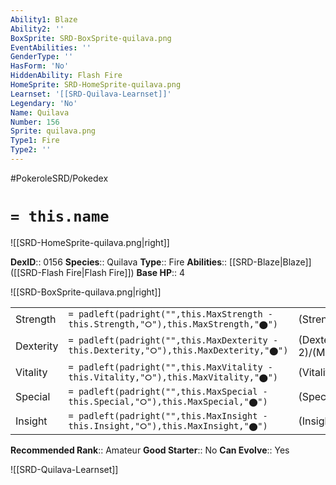 ```yaml
---
Ability1: Blaze
Ability2: ''
BoxSprite: SRD-BoxSprite-quilava.png
EventAbilities: ''
GenderType: ''
HasForm: 'No'
HiddenAbility: Flash Fire
HomeSprite: SRD-HomeSprite-quilava.png
Learnset: '[[SRD-Quilava-Learnset]]'
Legendary: 'No'
Name: Quilava
Number: 156
Sprite: quilava.png
Type1: Fire
Type2: ''
---
```


#PokeroleSRD/Pokedex

# `= this.name`

![[SRD-HomeSprite-quilava.png|right]]

**DexID**:: 0156
**Species**:: Quilava
**Type**:: Fire
**Abilities**:: [[SRD-Blaze|Blaze]] ([[SRD-Flash Fire|Flash Fire]])
**Base HP**:: 4

![[SRD-BoxSprite-quilava.png|right]]

|           |                                                                                        |                                          |
| --------- | -------------------------------------------------------------------------------------- | ---------------------------------------- |
| Strength  | `= padleft(padright("",this.MaxStrength - this.Strength,"⭘"),this.MaxStrength,"⬤")`    | (Strength::2)/(MaxStrength::4)   |
| Dexterity | `= padleft(padright("",this.MaxDexterity - this.Dexterity,"⭘"),this.MaxDexterity,"⬤")` | (Dexterity:: 2)/(MaxDexterity::5) |
| Vitality  | `= padleft(padright("",this.MaxVitality - this.Vitality,"⭘"),this.MaxVitality,"⬤")`    | (Vitality::2)/(MaxVitality::4)   |
| Special   | `= padleft(padright("",this.MaxSpecial - this.Special,"⭘"),this.MaxSpecial,"⬤")`       | (Special::2)/(MaxSpecial::5)     |
| Insight   | `= padleft(padright("",this.MaxInsight - this.Insight,"⭘"),this.MaxInsight,"⬤")`       | (Insight::2)/(MaxInsight::4)     |

**Recommended Rank**:: Amateur
**Good Starter**:: No
**Can Evolve**:: Yes

![[SRD-Quilava-Learnset]]
